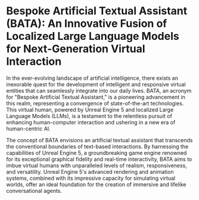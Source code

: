 # Bespoke Artificial Textual Assistant (BATA): An Innovative Fusion of Localized Large Language Models for Next-Generation Virtual Interaction

In the ever-evolving landscape of artificial intelligence, there exists an inexorable quest for the development of intelligent and responsive virtual entities that can seamlessly integrate into our daily lives. BATA, an acronym for "Bespoke Artificial Textual Assistant," is a pioneering advancement in this realm, representing a convergence of state-of-the-art technologies. This virtual human, powered by Unreal Engine 5 and localized Large Language Models (LLMs), is a testament to the relentless pursuit of enhancing human-computer interaction and ushering in a new era of human-centric AI.

The concept of BATA envisions an artificial textual assistant that transcends the conventional boundaries of text-based interactions. By harnessing the capabilities of Unreal Engine 5, a groundbreaking game engine renowned for its exceptional graphical fidelity and real-time interactivity, BATA aims to imbue virtual humans with unparalleled levels of realism, responsiveness, and versatility. Unreal Engine 5's advanced rendering and animation systems, combined with its impressive capacity for simulating virtual worlds, offer an ideal foundation for the creation of immersive and lifelike conversational agents.
